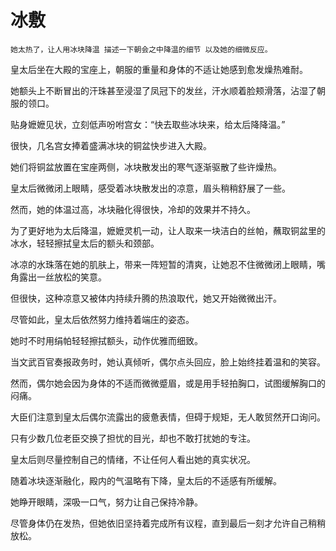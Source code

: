 # 冰敷

    她太热了，让人用冰块降温 描述一下朝会之中降温的细节 以及她的细微反应。


皇太后坐在大殿的宝座上，朝服的重量和身体的不适让她感到愈发燥热难耐。

她额头上不断冒出的汗珠甚至浸湿了凤冠下的发丝，汗水顺着脸颊滑落，沾湿了朝服的领口。

贴身嬷嬷见状，立刻低声吩咐宫女：“快去取些冰块来，给太后降降温。”

很快，几名宫女捧着盛满冰块的铜盆快步进入大殿。

她们将铜盆放置在宝座两侧，冰块散发出的寒气逐渐驱散了些许燥热。

皇太后微微闭上眼睛，感受着冰块散发出的凉意，眉头稍稍舒展了一些。

然而，她的体温过高，冰块融化得很快，冷却的效果并不持久。

为了更好地为太后降温，嬷嬷灵机一动，让人取来一块洁白的丝帕，蘸取铜盆里的冰水，轻轻擦拭皇太后的额头和颈部。

冰凉的水珠落在她的肌肤上，带来一阵短暂的清爽，让她忍不住微微闭上眼睛，嘴角露出一丝放松的笑意。

但很快，这种凉意又被体内持续升腾的热浪取代，她又开始微微出汗。

尽管如此，皇太后依然努力维持着端庄的姿态。

她时不时用绢帕轻轻擦拭额头，动作优雅而细致。

当文武百官奏报政务时，她认真倾听，偶尔点头回应，脸上始终挂着温和的笑容。

然而，偶尔她会因为身体的不适而微微蹙眉，或是用手轻拍胸口，试图缓解胸口的闷痛。

大臣们注意到皇太后偶尔流露出的疲惫表情，但碍于规矩，无人敢贸然开口询问。

只有少数几位老臣交换了担忧的目光，却也不敢打扰她的专注。

皇太后则尽量控制自己的情绪，不让任何人看出她的真实状况。

随着冰块逐渐融化，殿内的气温略有下降，皇太后的不适感有所缓解。

她睁开眼睛，深吸一口气，努力让自己保持冷静。

尽管身体仍在发热，但她依旧坚持着完成所有议程，直到最后一刻才允许自己稍稍放松。


